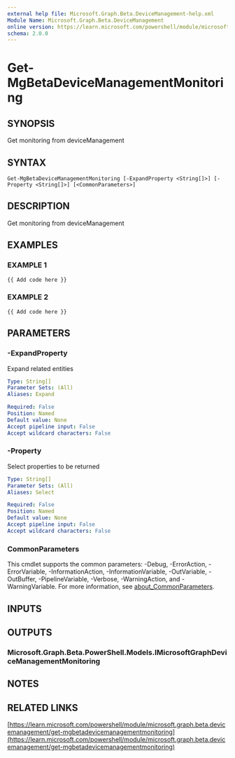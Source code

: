 ```yaml
---
external help file: Microsoft.Graph.Beta.DeviceManagement-help.xml
Module Name: Microsoft.Graph.Beta.DeviceManagement
online version: https://learn.microsoft.com/powershell/module/microsoft.graph.beta.devicemanagement/get-mgbetadevicemanagementmonitoring
schema: 2.0.0
---
```


# Get-MgBetaDeviceManagementMonitoring

## SYNOPSIS
Get monitoring from deviceManagement

## SYNTAX

```
Get-MgBetaDeviceManagementMonitoring [-ExpandProperty <String[]>] [-Property <String[]>] [<CommonParameters>]
```

## DESCRIPTION
Get monitoring from deviceManagement

## EXAMPLES

### EXAMPLE 1
```
{{ Add code here }}
```

### EXAMPLE 2
```
{{ Add code here }}
```

## PARAMETERS

### -ExpandProperty
Expand related entities

```yaml
Type: String[]
Parameter Sets: (All)
Aliases: Expand

Required: False
Position: Named
Default value: None
Accept pipeline input: False
Accept wildcard characters: False
```

### -Property
Select properties to be returned

```yaml
Type: String[]
Parameter Sets: (All)
Aliases: Select

Required: False
Position: Named
Default value: None
Accept pipeline input: False
Accept wildcard characters: False
```

### CommonParameters
This cmdlet supports the common parameters: -Debug, -ErrorAction, -ErrorVariable, -InformationAction, -InformationVariable, -OutVariable, -OutBuffer, -PipelineVariable, -Verbose, -WarningAction, and -WarningVariable. For more information, see [about_CommonParameters](http://go.microsoft.com/fwlink/?LinkID=113216).

## INPUTS

## OUTPUTS

### Microsoft.Graph.Beta.PowerShell.Models.IMicrosoftGraphDeviceManagementMonitoring
## NOTES

## RELATED LINKS

[https://learn.microsoft.com/powershell/module/microsoft.graph.beta.devicemanagement/get-mgbetadevicemanagementmonitoring](https://learn.microsoft.com/powershell/module/microsoft.graph.beta.devicemanagement/get-mgbetadevicemanagementmonitoring)

